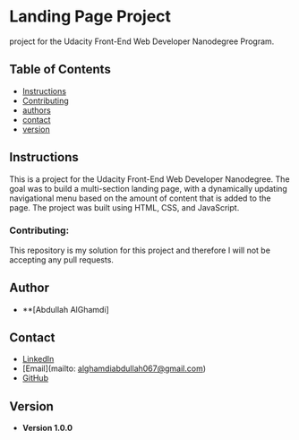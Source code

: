 # Landing Page Project
 project for the Udacity Front-End Web Developer Nanodegree Program.

## Table of Contents

* [Instructions](#instructions)
* [Contributing](#contributing)
* [authors](#authors)
* [contact](#contact)
* [version](#version)


## Instructions
This is a project for the Udacity Front-End Web Developer Nanodegree. The goal was to build a multi-section landing page, with a dynamically updating navigational menu based on the amount of content that is added to the page. The project was built using HTML, CSS, and JavaScript.


### Contributing: 

 This repository is my solution for this project and therefore I will not be accepting any pull requests.

## Author

* **[Abdullah AlGhamdi]

## Contact

* [LinkedIn]( https://www.linkedin.com/in/abdullah-alghamdi067/)
* [Email](mailto: alghamdiabdullah067@gmail.com)
* [GitHub](https://github.com/xlizro )

## Version

* **Version 1.0.0**
